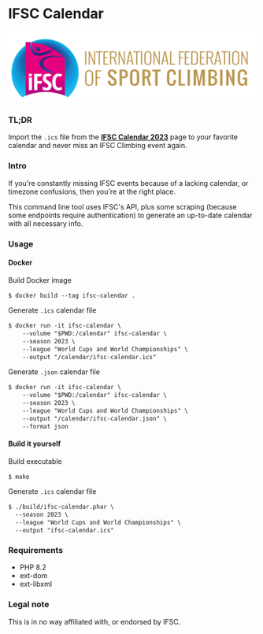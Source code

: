 # IFSC Calendar

![ifsc-logo](resources/images/ifsc-logo.png)

### TL;DR
Import the `.ics` file from the **[IFSC Calendar 2023](https://ifsc.stream/)** page to your
favorite calendar and never miss an IFSC Climbing event again.

### Intro
If you're constantly missing IFSC events because of a lacking calendar, or timezone confusions,
then you're at the right place.

This command line tool uses IFSC's API, plus some scraping (because some endpoints require 
authentication) to generate an up-to-date calendar with all necessary info.

### Usage
#### Docker
Build Docker image
```shell
$ docker build --tag ifsc-calendar .
```
Generate `.ics` calendar file
```shell
$ docker run -it ifsc-calendar \
    --volume "$PWD:/calendar" ifsc-calendar \
    --season 2023 \
    --league "World Cups and World Championships" \
    --output "/calendar/ifsc-calendar.ics"
```

Generate `.json` calendar file
```shell
$ docker run -it ifsc-calendar \
    --volume "$PWD:/calendar" ifsc-calendar \
    --season 2023 \
    --league "World Cups and World Championships" \
    --output "/calendar/ifsc-calendar.json" \
    --format json
```

#### Build it yourself
Build executable
```shell
$ make
```
Generate `.ics` calendar file
```shell
$ ./build/ifsc-calendar.phar \
  --season 2023 \
  --league "World Cups and World Championships" \
  --output "ifsc-calendar.ics"
```

### Requirements
- PHP 8.2
- ext-dom
- ext-libxml

### Legal note
This is in no way affiliated with, or endorsed by IFSC.
